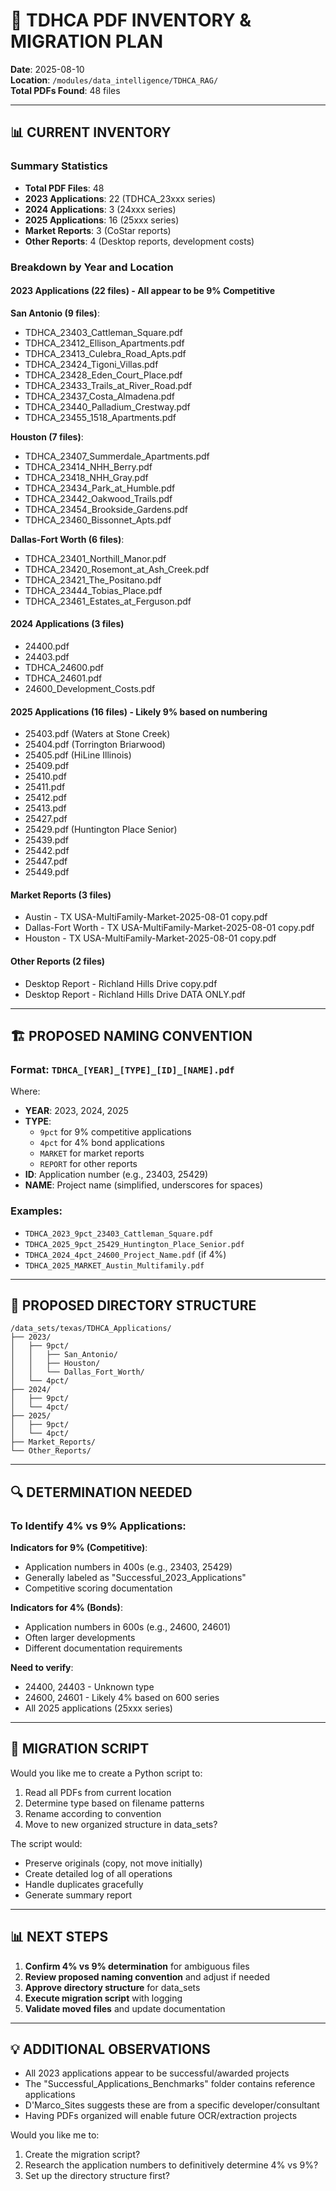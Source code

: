 # 📄 TDHCA PDF INVENTORY & MIGRATION PLAN

**Date**: 2025-08-10  
**Location**: `/modules/data_intelligence/TDHCA_RAG/`  
**Total PDFs Found**: 48 files  

---

## 📊 CURRENT INVENTORY

### Summary Statistics
- **Total PDF Files**: 48
- **2023 Applications**: 22 (TDHCA_23xxx series)
- **2024 Applications**: 3 (24xxx series)
- **2025 Applications**: 16 (25xxx series)
- **Market Reports**: 3 (CoStar reports)
- **Other Reports**: 4 (Desktop reports, development costs)

### Breakdown by Year and Location

#### 2023 Applications (22 files) - All appear to be 9% Competitive
**San Antonio (9 files)**:
- TDHCA_23403_Cattleman_Square.pdf
- TDHCA_23412_Ellison_Apartments.pdf
- TDHCA_23413_Culebra_Road_Apts.pdf
- TDHCA_23424_Tigoni_Villas.pdf
- TDHCA_23428_Eden_Court_Place.pdf
- TDHCA_23433_Trails_at_River_Road.pdf
- TDHCA_23437_Costa_Almadena.pdf
- TDHCA_23440_Palladium_Crestway.pdf
- TDHCA_23455_1518_Apartments.pdf

**Houston (7 files)**:
- TDHCA_23407_Summerdale_Apartments.pdf
- TDHCA_23414_NHH_Berry.pdf
- TDHCA_23418_NHH_Gray.pdf
- TDHCA_23434_Park_at_Humble.pdf
- TDHCA_23442_Oakwood_Trails.pdf
- TDHCA_23454_Brookside_Gardens.pdf
- TDHCA_23460_Bissonnet_Apts.pdf

**Dallas-Fort Worth (6 files)**:
- TDHCA_23401_Northill_Manor.pdf
- TDHCA_23420_Rosemont_at_Ash_Creek.pdf
- TDHCA_23421_The_Positano.pdf
- TDHCA_23444_Tobias_Place.pdf
- TDHCA_23461_Estates_at_Ferguson.pdf

#### 2024 Applications (3 files)
- 24400.pdf
- 24403.pdf
- TDHCA_24600.pdf
- TDHCA_24601.pdf
- 24600_Development_Costs.pdf

#### 2025 Applications (16 files) - Likely 9% based on numbering
- 25403.pdf (Waters at Stone Creek)
- 25404.pdf (Torrington Briarwood)
- 25405.pdf (HiLine Illinois)
- 25409.pdf
- 25410.pdf
- 25411.pdf
- 25412.pdf
- 25413.pdf
- 25427.pdf
- 25429.pdf (Huntington Place Senior)
- 25439.pdf
- 25442.pdf
- 25447.pdf
- 25449.pdf

#### Market Reports (3 files)
- Austin - TX USA-MultiFamily-Market-2025-08-01 copy.pdf
- Dallas-Fort Worth - TX USA-MultiFamily-Market-2025-08-01 copy.pdf
- Houston - TX USA-MultiFamily-Market-2025-08-01 copy.pdf

#### Other Reports (2 files)
- Desktop Report - Richland Hills Drive copy.pdf
- Desktop Report - Richland Hills Drive DATA ONLY.pdf

---

## 🏗️ PROPOSED NAMING CONVENTION

### Format: `TDHCA_[YEAR]_[TYPE]_[ID]_[NAME].pdf`

Where:
- **YEAR**: 2023, 2024, 2025
- **TYPE**: 
  - `9pct` for 9% competitive applications
  - `4pct` for 4% bond applications
  - `MARKET` for market reports
  - `REPORT` for other reports
- **ID**: Application number (e.g., 23403, 25429)
- **NAME**: Project name (simplified, underscores for spaces)

### Examples:
- `TDHCA_2023_9pct_23403_Cattleman_Square.pdf`
- `TDHCA_2025_9pct_25429_Huntington_Place_Senior.pdf`
- `TDHCA_2024_4pct_24600_Project_Name.pdf` (if 4%)
- `TDHCA_2025_MARKET_Austin_Multifamily.pdf`

---

## 📁 PROPOSED DIRECTORY STRUCTURE

```
/data_sets/texas/TDHCA_Applications/
├── 2023/
│   ├── 9pct/
│   │   ├── San_Antonio/
│   │   ├── Houston/
│   │   └── Dallas_Fort_Worth/
│   └── 4pct/
├── 2024/
│   ├── 9pct/
│   └── 4pct/
├── 2025/
│   ├── 9pct/
│   └── 4pct/
├── Market_Reports/
└── Other_Reports/
```

---

## 🔍 DETERMINATION NEEDED

### To Identify 4% vs 9% Applications:

**Indicators for 9% (Competitive)**:
- Application numbers in 400s (e.g., 23403, 25429)
- Generally labeled as "Successful_2023_Applications"
- Competitive scoring documentation

**Indicators for 4% (Bonds)**:
- Application numbers in 600s (e.g., 24600, 24601)
- Often larger developments
- Different documentation requirements

**Need to verify**:
- 24400, 24403 - Unknown type
- 24600, 24601 - Likely 4% based on 600 series
- All 2025 applications (25xxx series)

---

## 🚀 MIGRATION SCRIPT

Would you like me to create a Python script to:
1. Read all PDFs from current location
2. Determine type based on filename patterns
3. Rename according to convention
4. Move to new organized structure in data_sets?

The script would:
- Preserve originals (copy, not move initially)
- Create detailed log of all operations
- Handle duplicates gracefully
- Generate summary report

---

## 📊 NEXT STEPS

1. **Confirm 4% vs 9% determination** for ambiguous files
2. **Review proposed naming convention** and adjust if needed
3. **Approve directory structure** for data_sets
4. **Execute migration script** with logging
5. **Validate moved files** and update documentation

---

## 💡 ADDITIONAL OBSERVATIONS

- All 2023 applications appear to be successful/awarded projects
- The "Successful_Applications_Benchmarks" folder contains reference applications
- D'Marco_Sites suggests these are from a specific developer/consultant
- Having PDFs organized will enable future OCR/extraction projects

Would you like me to:
1. Create the migration script?
2. Research the application numbers to definitively determine 4% vs 9%?
3. Set up the directory structure first?